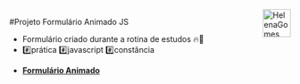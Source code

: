 <div>
  <img align="right" src="https://user-images.githubusercontent.com/94927107/202288637-fc13dd57-c051-48dd-ba02-870c9ef26267.png" alt="HelenaGomes" width="50px">
</div>

#Projeto Formulário Animado JS

-  Formulário criado durante a rotina de estudos 🔥🚀 
- #️⃣prática #️⃣javascript #️⃣constância
* **[Formulário Animado ](https://helena-lujan-gomes.github.io/projeto-formulario-animado-JS/)**
